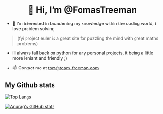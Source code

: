 <h1 align='center' > 👋 Hi, I’m @FomasTreeman </h1>

- 👀 I’m interested in broadening my knowledge within the coding world, i love problem solving 
> (fyi project euler is a great site for puzzling the mind with great maths problems)
- ill always fall back on python for any personal projects, it being a little more leniant and friendly ;) 

- 📫 Contact me at tom@team-freeman.com 
  
## My Github stats

[![Top Langs](https://github-readme-stats.vercel.app/api/top-langs?username=FomasTreeman&theme=dark&layout=compact&hide_border=true)](https://github.com/anuraghazra/github-readme-stats)

[![Anurag's GitHub stats](https://github-readme-stats.vercel.app/api?username=FomasTreeman&theme=dark&hide_border=true)](https://github.com/anuraghazra/github-readme-stats)
